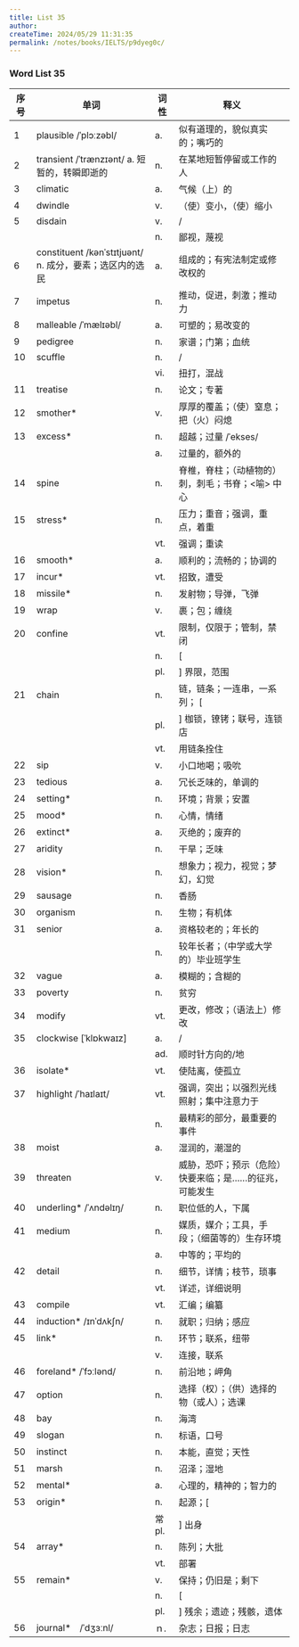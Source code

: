```yaml
---
title: List 35
author:
createTime: 2024/05/29 11:31:35
permalink: /notes/books/IELTS/p9dyeg0c/
---
```



### Word List 35

| 序号 | 单词       | 词性    | 释义                                  |
|------|------------|---------|---------------------------------------|
| 1 | plausible /ˈplɔːzəbl/ | a. | 似有道理的，貌似真实的；嘴巧的 |
| 2 | transient /ˈtrænzɪənt/ a. 短暂的，转瞬即逝的 | n. | 在某地短暂停留或工作的人 |
| 3 | climatic | a. | 气候（上）的 |
| 4 | dwindle | v. | （使）变小，（使）缩小 |
| 5 | disdain | v. | / |
|      |            | n.   | 鄙视，蔑视 |
| 6 | constituent /kənˈstɪtjuənt/ n. 成分，要素；选区内的选民 | a. | 组成的；有宪法制定或修改权的 |
| 7 | impetus | n. | 推动，促进，刺激；推动力 |
| 8 | malleable /ˈmælɪəbl/ | a. | 可塑的；易改变的 |
| 9 | pedigree | n. | 家谱；门第；血统 |
| 10 | scuffle | n. | / |
|      |            | vi.   | 扭打，混战 |
| 11 | treatise | n. | 论文；专著 |
| 12 | smother* | v. | 厚厚的覆盖；（使）窒息；把（火）闷熄 |
| 13 | excess* | n. | 超越；过量 /ˈekses/ |
|      |            | a.   | 过量的，额外的 |
| 14 | spine | n. | 脊椎，脊柱；（动植物的）刺，刺毛；书脊；<喻> 中心 |
| 15 | stress* | n. | 压力；重音；强调，重点，着重 |
|      |            | vt.   | 强调；重读 |
| 16 | smooth* | a. | 顺利的；流畅的；协调的 |
| 17 | incur* | vt. | 招致，遭受 |
| 18 | missile* | n. | 发射物；导弹，飞弹 |
| 19 | wrap | v. | 裹；包；缠绕 |
| 20 | confine | vt. | 限制，仅限于；管制，禁闭 |
|      |            | n.   | [ |
|      |            | pl.   | ] 界限，范围 |
| 21 | chain | n. | 链，链条；一连串，一系列； [ |
|      |            | pl.   | ] 枷锁，镣铐；联号，连锁店 |
|      |            | vt.   | 用链条拴住 |
| 22 | sip | v. | 小口地喝；吸吮 |
| 23 | tedious | a. | 冗长乏味的，单调的 |
| 24 | setting* | n. | 环境；背景；安置 |
| 25 | mood* | n. | 心情，情绪 |
| 26 | extinct* | a. | 灭绝的；废弃的 |
| 27 | aridity | n. | 干旱；乏味 |
| 28 | vision* | n. | 想象力；视力，视觉；梦幻，幻觉 |
| 29 | sausage | n. | 香肠 |
| 30 | organism | n. | 生物；有机体 |
| 31 | senior | a. | 资格较老的；年长的 |
|      |            | n.   | 较年长者；（中学或大学的）毕业班学生 |
| 32 | vague | a. | 模糊的；含糊的 |
| 33 | poverty | n. | 贫穷 |
| 34 | modify | vt. | 更改，修改；（语法上）修改 |
| 35 | clockwise [ˈklɒkwaɪz] | a. | / |
|      |            | ad.   | 顺时针方向的/地 |
| 36 | isolate* | vt. | 使陆离，使孤立 |
| 37 | highlight /ˈhaɪlaɪt/ | vt. | 强调，突出；以强烈光线照射；集中注意力于 |
|      |            | n.   | 最精彩的部分，最重要的事件 |
| 38 | moist | a. | 湿润的，潮湿的 |
| 39 | threaten | v. | 威胁，恐吓；预示（危险）快要来临；是……的征兆，可能发生 |
| 40 | underling* /ˈʌndəlɪŋ/ | n. | 职位低的人，下属 |
| 41 | medium | n. | 媒质，媒介；工具，手段；（细菌等的）生存环境 |
|      |            | a.   | 中等的；平均的 |
| 42 | detail | n. | 细节，详情；枝节，琐事 |
|      |            | vt.   | 详述，详细说明 |
| 43 | compile | vt. | 汇编；编纂 |
| 44 | induction* /ɪnˈdʌkʃn/ | n. | 就职；归纳；感应 |
| 45 | link* | n. | 环节；联系，纽带 |
|      |            | v.   | 连接，联系 |
| 46 | foreland* /ˈfɔːlənd/ | n. | 前沿地；岬角 |
| 47 | option | n. | 选择（权）；（供）选择的物（或人）；选课 |
| 48 | bay | n. | 海湾 |
| 49 | slogan | n. | 标语，口号 |
| 50 | instinct | n. | 本能，直觉；天性 |
| 51 | marsh | n. | 沼泽；湿地 |
| 52 | mental* | a. | 心理的，精神的；智力的 |
| 53 | origin* | n. | 起源；[ |
|      |            | 常pl.   | ] 出身 |
| 54 | array* | n. | 陈列；大批 |
|      |            | vt.   | 部署 |
| 55 | remain* | v. | 保持；仍旧是；剩下 |
|      |            | n.   | [ |
|      |            | pl.   | ] 残余；遗迹；残骸，遗体 |
| 56 | journal*　/ˈdʒɜːnl/ | ｎ. | 杂志；日报；日志 |
